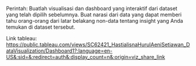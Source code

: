 Perintah: Buatlah visualisasi dan dashboard yang interaktif dari dataset yang telah dipilih sebelumnya. Buat narasi dari data yang dapat memberi tahu orang-orang dari latar belakang non-data tentang insight yang Anda temukan di dataset tersebut.

Link tableau: https://public.tableau.com/views/SC62421_HastialisnaHurulAeniSetiawan_DataVisualization/Dashboard1?:language=en-US&:sid=&:redirect=auth&:display_count=n&:origin=viz_share_link